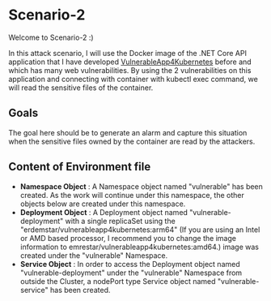 # Scenario-2

Welcome to Scenario-2 :)

In this attack scenario, I will use the Docker image of the .NET Core API application that I have developed [VulnerableApp4Kubernetes](https://github.com/Erdemstar/VulnerableApp4Kubernetes) before and which has many web vulnerabilities. By using the 2 vulnerabilities on this application and connecting with container with kubectl exec command, we will read the sensitive files of the container.

## Goals

The goal here should be to generate an alarm and capture this situation when the sensitive files owned by the container are read by the attackers.

## Content of Environment file

 - **Namespace Object** : A Namespace object named "vulnerable" has been created. As the work will continue under this namespace, the other objects below are created under this namespace.
 - **Deployment Object** : A Deployment object named "vulnerable-deployment" with a single replicaSet using the "erdemstar/vulnerableapp4kubernetes:arm64" (If you are using an Intel or AMD based processor, I recommend you to change the image information to emrestar/vulnerableapp4kubernetes:amd64.) image was created under the "vulnerable" Namespace. 
 - **Service Object** : In order to access the Deployment object named "vulnerable-deployment" under the "vulnerable" Namespace from outside the Cluster, a nodePort type Service object named "vulnerable-service" has been created.
